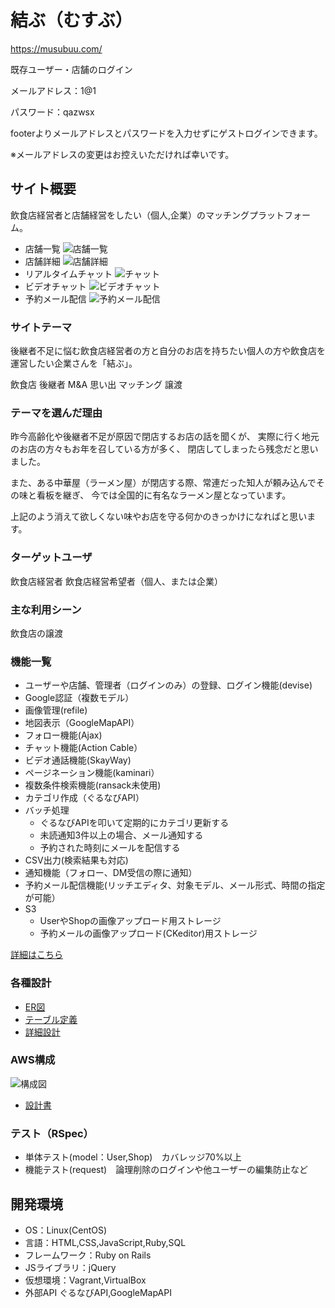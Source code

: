 # 結ぶ（むすぶ）
https://musubuu.com/

既存ユーザー・店舗のログイン

メールアドレス：1@1

パスワード：qazwsx

footerよりメールアドレスとパスワードを入力せずにゲストログインできます。

※メールアドレスの変更はお控えいただければ幸いです。


## サイト概要
飲食店経営者と店舗経営をしたい（個人,企業）のマッチングプラットフォーム。

- 店舗一覧
![店舗一覧](https://user-images.githubusercontent.com/59648368/94983083-83c7f200-057a-11eb-8d06-9aa23e21e0d2.png)
- 店舗詳細
![店舗詳細](https://user-images.githubusercontent.com/59648368/94983089-87f40f80-057a-11eb-9275-06ae2eb8dc0c.png)
- リアルタイムチャット
![チャット](https://user-images.githubusercontent.com/59648368/96331926-1f3d8480-109c-11eb-9455-01289f2d4328.png)
- ビデオチャット
![ビデオチャット](https://user-images.githubusercontent.com/59648368/96243777-2d2dcf80-0fe0-11eb-9d38-3cd77c6eae4b.jpg)
- 予約メール配信
![予約メール配信](https://user-images.githubusercontent.com/59648368/97573921-cf60a500-1a2d-11eb-9002-4c9ed4478d07.png)


### サイトテーマ
後継者不足に悩む飲食店経営者の方と自分のお店を持ちたい個人の方や飲食店を運営したい企業さんを「結ぶ」。

飲食店
後継者
M&A
思い出
マッチング
譲渡

### テーマを選んだ理由
昨今高齢化や後継者不足が原因で閉店するお店の話を聞くが、
実際に行く地元のお店の方々もお年を召している方が多く、
閉店してしまったら残念だと思いました。

また、ある中華屋（ラーメン屋）が閉店する際、常連だった知人が頼み込んでその味と看板を継ぎ、
今では全国的に有名なラーメン屋となっています。

上記のよう消えて欲しくない味やお店を守る何かのきっかけになればと思います。

### ターゲットユーザ
飲食店経営者
飲食店経営希望者（個人、または企業）

### 主な利用シーン
飲食店の譲渡

### 機能一覧
- ユーザーや店舗、管理者（ログインのみ）の登録、ログイン機能(devise)
- Google認証（複数モデル）
- 画像管理(refile)
- 地図表示（GoogleMapAPI）
- フォロー機能(Ajax)
- チャット機能(Action Cable）
- ビデオ通話機能(SkayWay)
- ページネーション機能(kaminari）
- 複数条件検索機能(ransack未使用)
- カテゴリ作成（ぐるなびAPI）
- バッチ処理
    - ぐるなびAPIを叩いて定期的にカテゴリ更新する
    - 未読通知3件以上の場合、メール通知する
    - 予約された時刻にメールを配信する
- CSV出力(検索結果も対応)
- 通知機能（フォロー、DM受信の際に通知）
- 予約メール配信機能(リッチエディタ、対象モデル、メール形式、時間の指定が可能）
- S3
    - UserやShopの画像アップロード用ストレージ
    - 予約メールの画像アップロード(CKeditor)用ストレージ



[詳細はこちら](https://docs.google.com/spreadsheets/d/1lmwajsESFuNPbFwBXMTSVjh6C8d50j1PClmK3fSbwSs/edit?usp=sharing)

### 各種設計
- [ER図](https://drive.google.com/file/d/1plkLw5cj3sMJiV1y1R3QZvYrSiUya2mN/view?usp=sharing)
- [テーブル定義](https://drive.google.com/file/d/1Rdjfk6PzsaxTycq3DeyiGYXFabcoZqnU/view?usp=sharing)
- [詳細設計](https://docs.google.com/spreadsheets/d/14ZGLn75VAoGgxCy_y-yxxbSmJ99ZkNlCJRu6S0YxU2c/edit?usp=sharing)

### AWS構成
![構成図](https://user-images.githubusercontent.com/59648368/95850288-8fda5d80-0d8b-11eb-820d-93149ba9cd38.png)
- [設計書](https://docs.google.com/spreadsheets/d/1sndoUzbd2iC1l_Ww0eE6XKP9LDn7fb3-DtfEEmapJEA/edit?usp=sharing)

### テスト（RSpec）
- 単体テスト(model：User,Shop)　カバレッジ70%以上
- 機能テスト(request)　論理削除のログインや他ユーザーの編集防止など

## 開発環境
- OS：Linux(CentOS)
- 言語：HTML,CSS,JavaScript,Ruby,SQL
- フレームワーク：Ruby on Rails
- JSライブラリ：jQuery
- 仮想環境：Vagrant,VirtualBox
- 外部API ぐるなびAPI,GoogleMapAPI
